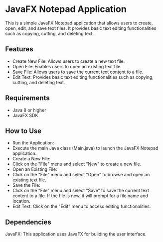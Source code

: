 # JavaFX Notepad Application
This is a simple JavaFX Notepad application that allows users to create, open, edit, and save text files. It provides basic text editing functionalities such as copying, cutting, and deleting text.

## Features
- Create New File: Allows users to create a new text file.
- Open File: Enables users to open an existing text file.
- Save File: Allows users to save the current text content to a file.
- Edit Text: Provides basic text editing functionalities such as copying, cutting, and deleting text.
## Requirements
- Java 8 or higher
- JavaFX SDK
## How to Use
- Run the Application:
- Execute the main Java class (Main.java) to launch the JavaFX Notepad application.
- Create a New File:
- Click on the "File" menu and select "New" to create a new file.
- Open an Existing File:
- Click on the "File" menu and select "Open" to browse and open an existing text file.
- Save the File:
- Click on the "File" menu and select "Save" to save the current text content to a file. If the file is new, it will prompt for a file name and location.
- Edit Text: Click on the "Edit" menu to access editing functionalities.
## Dependencies
JavaFX: This application uses JavaFX for building the user interface.
